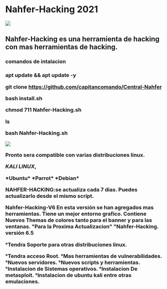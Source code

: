 # Nahfer-Hacking 2021
<img src="https://wwwlegionhackingnahferdata.files.wordpress.com/2020/09/f09f928ee18d9de2839fe0bc98e294bce283a2e0bf98e29ca6e29db0f09f859df09f8590f09f8597f09f8595f09f8594f09f85a1e29db1-e294bce283a2f096a398e29ca6-20200917_184537-1.jpg?w=300">

<h2>Nahfer-Hacking es una herramienta de hacking con mas herramientas de hacking.


<h3>comandos de intalacion<h3>

apt update && apt update -y

git clone https://github.com/capitancomando/Central-Nahfer

bash install.sh 

chmod 711 Nahfer-Hacking.sh

ls

bash Nahfer-Hacking.sh

<img src="https://wwwlegionhackingnahferdata.files.wordpress.com/2020/11/54-9-11-2466-4595-20201023_072309817920374-424317895.jpg?w=300">

Pronto sera compatible con varias distribuciones linux.

*KALI LINUX*,
<html>
*Ubuntu*
<htlm>
*Parrot*
<html>
*Debian*

NAHFER-HACKING:se actualiza cada 7 dias.
Puedes actualizarlo desde el mismo script.

Nahfer-Hacking-V6
<htlm>
En esta versión se han agregados mas herramientas.
<htlm>
Tiene un mejor entorno grafico.
<htlm>
Contiene Nuevos Themas de colores tanto para el banner y para las ventanas.
<htlm>
"Para la Proxima Actualizacion"
"Nahfer-Hacking. versión 6.5

°Tendra Soporte para otras distribuciones linux.
<html>
°Tendra acceso Root.
<html>
°Mas herramientas de vulnerabilidades.
<htlm>
°Nuevos servidores.
<htlm>
°Nuevos scripts y herramientas.
<htlm>
°Instalacion de Sistemas operativos.
<htlm>
°Instalacion De metasploit.
<htlm>
°Instalacion de ubuntu kali entre otras emulaciones.

